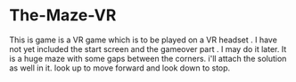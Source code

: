 # The-Maze-VR



This is game is a VR game which is to be played on a VR headset .
I have not yet included the start screen and the gameover part .
I may do it later.
It is a huge maze with some gaps between the corners. 
i'll attach the solution as well in it.
look up to move forward and look down to stop.



